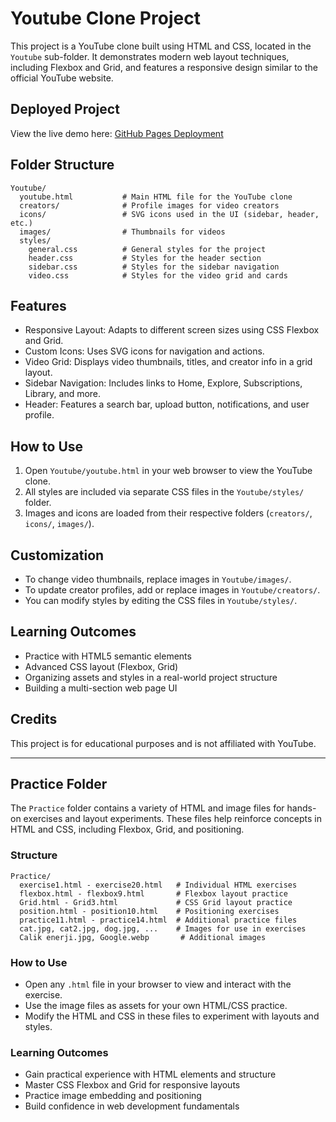 # Youtube Clone Project

This project is a YouTube clone built using HTML and CSS, located in the `Youtube` sub-folder. It demonstrates modern web layout techniques, including Flexbox and Grid, and features a responsive design similar to the official YouTube website.

## Deployed Project

View the live demo here: [GitHub Pages Deployment](https://harshityadav-7.github.io/html-css-course/Youtube/youtube.html)

## Folder Structure

```
Youtube/
  youtube.html           # Main HTML file for the YouTube clone
  creators/              # Profile images for video creators
  icons/                 # SVG icons used in the UI (sidebar, header, etc.)
  images/                # Thumbnails for videos
  styles/
    general.css          # General styles for the project
    header.css           # Styles for the header section
    sidebar.css          # Styles for the sidebar navigation
    video.css            # Styles for the video grid and cards
```

## Features
- Responsive Layout: Adapts to different screen sizes using CSS Flexbox and Grid.
- Custom Icons: Uses SVG icons for navigation and actions.
- Video Grid: Displays video thumbnails, titles, and creator info in a grid layout.
- Sidebar Navigation: Includes links to Home, Explore, Subscriptions, Library, and more.
- Header: Features a search bar, upload button, notifications, and user profile.

## How to Use
1. Open `Youtube/youtube.html` in your web browser to view the YouTube clone.
2. All styles are included via separate CSS files in the `Youtube/styles/` folder.
3. Images and icons are loaded from their respective folders (`creators/`, `icons/`, `images/`).

## Customization
- To change video thumbnails, replace images in `Youtube/images/`.
- To update creator profiles, add or replace images in `Youtube/creators/`.
- You can modify styles by editing the CSS files in `Youtube/styles/`.

## Learning Outcomes
- Practice with HTML5 semantic elements
- Advanced CSS layout (Flexbox, Grid)
- Organizing assets and styles in a real-world project structure
- Building a multi-section web page UI

## Credits
This project is for educational purposes and is not affiliated with YouTube.

---

## Practice Folder

The `Practice` folder contains a variety of HTML and image files for hands-on exercises and layout experiments. These files help reinforce concepts in HTML and CSS, including Flexbox, Grid, and positioning.

### Structure
```
Practice/
  exercise1.html - exercise20.html   # Individual HTML exercises
  flexbox.html - flexbox9.html       # Flexbox layout practice
  Grid.html - Grid3.html             # CSS Grid layout practice
  position.html - position10.html    # Positioning exercises
  practice11.html - practice14.html  # Additional practice files
  cat.jpg, cat2.jpg, dog.jpg, ...    # Images for use in exercises
  Calik enerji.jpg, Google.webp       # Additional images
```

### How to Use
- Open any `.html` file in your browser to view and interact with the exercise.
- Use the image files as assets for your own HTML/CSS practice.
- Modify the HTML and CSS in these files to experiment with layouts and styles.

### Learning Outcomes
- Gain practical experience with HTML elements and structure
- Master CSS Flexbox and Grid for responsive layouts
- Practice image embedding and positioning
- Build confidence in web development fundamentals
